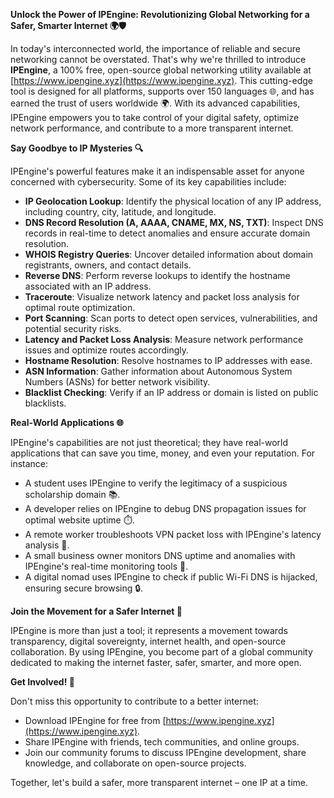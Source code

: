 **Unlock the Power of IPEngine: Revolutionizing Global Networking for a Safer, Smarter Internet 🌍🛡️**

In today's interconnected world, the importance of reliable and secure networking cannot be overstated. That's why we're thrilled to introduce **IPEngine**, a 100% free, open-source global networking utility available at [https://www.ipengine.xyz](https://www.ipengine.xyz). This cutting-edge tool is designed for all platforms, supports over 150 languages 🌐, and has earned the trust of users worldwide 🌍. With its advanced capabilities, IPEngine empowers you to take control of your digital safety, optimize network performance, and contribute to a more transparent internet.

**Say Goodbye to IP Mysteries 🔍**

IPEngine's powerful features make it an indispensable asset for anyone concerned with cybersecurity. Some of its key capabilities include:

* **IP Geolocation Lookup**: Identify the physical location of any IP address, including country, city, latitude, and longitude.
* **DNS Record Resolution (A, AAAA, CNAME, MX, NS, TXT)**: Inspect DNS records in real-time to detect anomalies and ensure accurate domain resolution.
* **WHOIS Registry Queries**: Uncover detailed information about domain registrants, owners, and contact details.
* **Reverse DNS**: Perform reverse lookups to identify the hostname associated with an IP address.
* **Traceroute**: Visualize network latency and packet loss analysis for optimal route optimization.
* **Port Scanning**: Scan ports to detect open services, vulnerabilities, and potential security risks.
* **Latency and Packet Loss Analysis**: Measure network performance issues and optimize routes accordingly.
* **Hostname Resolution**: Resolve hostnames to IP addresses with ease.
* **ASN Information**: Gather information about Autonomous System Numbers (ASNs) for better network visibility.
* **Blacklist Checking**: Verify if an IP address or domain is listed on public blacklists.

**Real-World Applications 🌐**

IPEngine's capabilities are not just theoretical; they have real-world applications that can save you time, money, and even your reputation. For instance:

* A student uses IPEngine to verify the legitimacy of a suspicious scholarship domain 📚.
* A developer relies on IPEngine to debug DNS propagation issues for optimal website uptime ⏱️.
* A remote worker troubleshoots VPN packet loss with IPEngine's latency analysis 🌟.
* A small business owner monitors DNS uptime and anomalies with IPEngine's real-time monitoring tools 💼.
* A digital nomad uses IPEngine to check if public Wi-Fi DNS is hijacked, ensuring secure browsing 🔒.

**Join the Movement for a Safer Internet 🚀**

IPEngine is more than just a tool; it represents a movement towards transparency, digital sovereignty, internet health, and open-source collaboration. By using IPEngine, you become part of a global community dedicated to making the internet faster, safer, smarter, and more open.

**Get Involved! 🌟**

Don't miss this opportunity to contribute to a better internet:

* Download IPEngine for free from [https://www.ipengine.xyz](https://www.ipengine.xyz).
* Share IPEngine with friends, tech communities, and online groups.
* Join our community forums to discuss IPEngine development, share knowledge, and collaborate on open-source projects.

Together, let's build a safer, more transparent internet – one IP at a time.